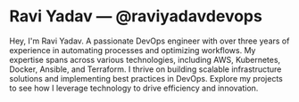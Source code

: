 # Ravi Yadav — @raviyadavdevops
Hey, I'm Ravi Yadav. A passionate DevOps engineer with over three years of experience in automating processes and optimizing workflows. My expertise spans across various technologies, including AWS, Kubernetes, Docker, Ansible, and Terraform. I thrive on building scalable infrastructure solutions and implementing best practices in DevOps. Explore my projects to see how I leverage technology to drive efficiency and innovation.
